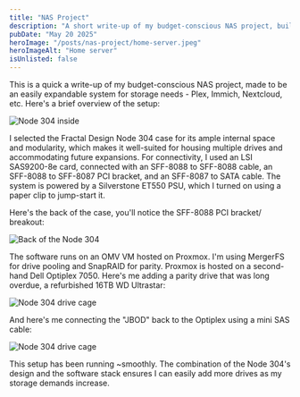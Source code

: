 ```yaml
---
title: "NAS Project"
description: "A short write-up of my budget-conscious NAS project, built for expandability and home storage needs like Plex, Immich, and Nextcloud, using a Fractal Design Node 304, Proxmox, and OpenMediaVault running on an old Dell Optiplex" 
pubDate: "May 20 2025"
heroImage: "/posts/nas-project/home-server.jpeg"
heroImageAlt: "Home server"
isUnlisted: false
---
```


This is a quick a write-up of my budget-conscious NAS project, made to be an easily expandable system for storage needs - Plex, Immich, Nextcloud, etc. Here's a brief overview of the setup:

![Node 304 inside](/posts/nas-project/node-304-inside.jpeg "Node 304 inside")

I selected the Fractal Design Node 304 case for its ample internal space and modularity, which makes it well-suited for housing multiple drives and accommodating future expansions. For connectivity, I used an LSI SAS9200-8e card, connected with an SFF-8088 to SFF-8088 cable, an SFF-8088 to SFF-8087 PCI bracket, and an SFF-8087 to SATA cable. The system is powered by a Silverstone ET550 PSU, which I turned on using a paper clip to jump-start it.

Here's the back of the case, you'll notice the SFF-8088 PCI bracket/ breakout:

![Back of the Node 304](/posts/nas-project/node-304-back.jpeg "Back of the Node 304")

The software runs on an OMV VM hosted on Proxmox. I'm using MergerFS for drive pooling and SnapRAID for parity. Proxmox is hosted on a second-hand Dell Optiplex 7050. Here's me adding a parity drive that was long overdue, a refurbished 16TB WD Ultrastar:

![Node 304 drive cage](/posts/nas-project/node-304-drive-cage.jpeg "Node 304 drive cage")

And here's me connecting the "JBOD" back to the Optiplex using a mini SAS cable:

![Node 304 drive cage](/posts/nas-project/sff-cable-connected.jpeg "Node 304 drive cage")

This setup has been running ~smoothly. The combination of the Node 304's design and the software stack ensures I can easily add more drives as my storage demands increase.
